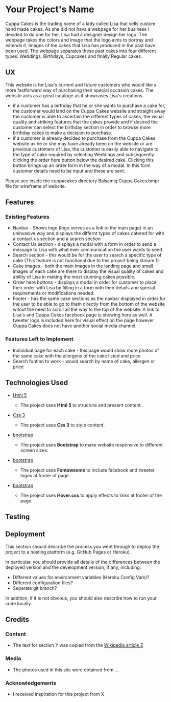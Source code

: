 # Your Project's Name

Cuppa Cakes is the trading name of a lady called Lisa that sells custom hand made cakes. As she did not hava a webpage for her business I decided to do one for her. Lisa had a designer design her logo. The webpage takes the colors and image that the logo aims to portray and extends it. Images of the cakes that Lisa has produced in the past have been used. The webpage separates these past cakes into four different types: Weddings, Birthdays, Cupcakes and finally Regular cakes. 
 
## UX
 
This website is for Lisa's current and future customers who would like a more fastforward way of purchasing their special occasion cakes. The website acts as a great cataloge as it showcases Lisa's creations. 
- if a customer has a birthday that he or she wants to purchase a cake for, the customer would land on the Cuppa Cakes website and straight away the customer is able to ascertain the different types of cakes, the visual quality and striking features that the cakes provide and if desired the customer can select the birthday section in order to browse more birthday cakes to make a decision to purchase.
- if a customer is already decided to purchase from the Cuppa Cakes website as he or she may have already been on the website or are previous customers of Lisa, the customer is easily able to navigate to the type of cake required by selecting Weddings and subsequently clicking the order here button below the desired cake. Clicking this button brings up an order form in the way of a modal. In this form customer details need to be input and these are sent. 
 
Please see inside the cuppacakes directory Balsamiq Cuppa Cakes.bmpr file for wireframe of website. 

## Features

### Existing Features

- Navbar - Shows logo (logo serves as a link to the main page) in an uninvasive way and displays the differnt types of cakes catered for with a contact us section and a search section
- Contact Us section - displays a modal with a form in order to send a message to Lisa with what ever communication the user wants to send
- Search section - this would be for the user to search a specific type of cake (This feature is not functional due to this project being stream 1)
- Cake images - both the main images in the landing page and small images of each cake are there to display the visual quality of cakes and ability of Lisa in making the most stunning cakes possible.
- Order here buttons - displays a modal in order for customer to place their order with Lisa by filling in a form with their details and special requirements or modifications needed.
- Footer - has the same cake sections as the navbar displayed in order for the user to be able to go to them directly from the bottom of the website witout the need to scroll all the way to the top of the website. A link to Lisa's and Cuppa Cakes facebook page is showing here as well. A tweeter logo is included here for visual effect on the page however Cuppa Cakes does not have another social media channel. 


### Features Left to Implement
- Individual page for each cake - this page would show more photos of the same cake with the allergens of the cake listed and price
- Search funtion to work - would search by name of cake, allergen or price

## Technologies Used

- [Html 5](https://www.w3.org/TR/html5/)
    - The project uses **Html 5** to structure and present content.

- [Css 3](https://www.w3.org/Style/CSS/Overview.en.html)
    - The project uses **Css 3** to style content.

- [bootstrap](https://getbootstrap.com/)
    - The project uses **Bootstrap** to make website responsive to different screen sizes.

- [bootstrap](https://fontawesome.com/)
    - The project uses **Fontawsome** to include facebook and tweeter logos at footer of page.

- [bootstrap](http://ianlunn.github.io/Hover/)
    - The project uses **Hover.css** to apply effects to links at footer of the page.

## Testing



## Deployment

This section should describe the process you went through to deploy the project to a hosting platform (e.g. GitHub Pages or Heroku).

In particular, you should provide all details of the differences between the deployed version and the development version, if any, including:
- Different values for environment variables (Heroku Config Vars)?
- Different configuration files?
- Separate git branch?

In addition, if it is not obvious, you should also describe how to run your code locally.


## Credits

### Content
- The text for section Y was copied from the [Wikipedia article Z](https://en.wikipedia.org/wiki/Z)

### Media
- The photos used in this site were obtained from ...

### Acknowledgements

- I received inspiration for this project from X
